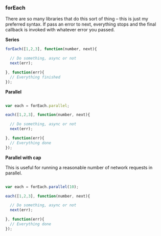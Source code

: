 ### forEach

There are so many libraries that do this sort of thing – this is just my preferred syntax. If pass an error to next, everything stops and the final callback is invoked with whatever error you passed.

**Series**

```javascript
forEach([1,2,3], function(number, next){

  // Do something, async or not
  next(err);

}, function(err){
  // Everything finished
});
```

**Parallel**

```javascript

var each = forEach.parallel;

each([1,2,3], function(number, next){

  // Do something, async or not
  next(err);

}, function(err){
  // Everything done
});
```

**Parallel with cap**

This is useful for running a reasonable number of network requests in parallel.

```javascript

var each = forEach.parallel(10);

each([1,2,3], function(number, next){

  // Do something, async or not
  next(err);

}, function(err){
  // Everything done
});
```